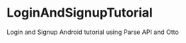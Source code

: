 LoginAndSignupTutorial
======================

Login and Signup Android tutorial using Parse API and Otto